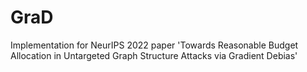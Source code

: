 # GraD
Implementation for NeurIPS 2022 paper 'Towards Reasonable Budget Allocation in Untargeted Graph Structure Attacks via Gradient Debias'
